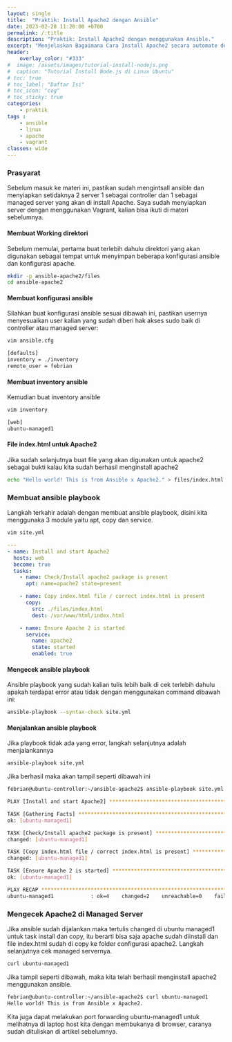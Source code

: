 ```yaml
---
layout: single
title:  "Praktik: Install Apache2 dengan Ansible"
date: 2023-02-28 11:20:00 +0700
permalink: /:title
description: "Praktik: Install Apache2 dengan menggunakan Ansible."
excerpt: "Menjelaskan Bagaimana Cara Install Apache2 secara automate dengan menggunakan Ansible."
header:
    overlay_color: "#333"
#  image: /assets/images/tutorial-install-nodejs.png
#  caption: "Tutorial Install Node.js di Linux Ubuntu"
# toc: true
# toc_label: "Daftar Isi"
# toc_icon: "cog"
# toc_sticky: true
categories: 
    - praktik
tags : 
    - ansible
    - linux
    - apache
    - vagrant
classes: wide
---
```

### Prasyarat

Sebelum masuk ke materi ini, pastikan sudah mengintsall ansible dan menyiapkan setidaknya 2 server 1 sebagai controller dan 1 sebagai managed server yang akan di install Apache. Saya sudah menyiapkan server dengan menggunakan Vagrant, kalian bisa ikuti di materi sebelumnya.

#### Membuat Working direktori

Sebelum memulai, pertama buat terlebih dahulu direktori yang akan digunakan sebagai tempat untuk menyimpan beberapa konfigurasi ansible dan konfigurasi apache.
```bash
mkdir -p ansible-apache2/files
cd ansible-apache2
```

#### Membuat konfigurasi ansible

Silahkan buat konfigurasi ansible sesuai dibawah ini, pastikan usernya menyesuaikan user kalian yang sudah diberi hak akses sudo baik di controller atau managed server:
```bash
vim ansible.cfg
```
```bash
[defaults]
inventory = ./inventory
remote_user = febrian
```

#### Membuat inventory ansible

Kemudian buat inventory ansible
```bash
vim inventory
```
```bash
[web]
ubuntu-managed1
```

#### File index.html untuk Apache2

Jika sudah selanjutnya buat file yang akan digunakan untuk apache2 sebagai bukti kalau kita sudah berhasil menginstall apache2
```bash
echo "Hello world! This is from Ansible x Apache2." > files/index.html
```

### Membuat ansible playbook

Langkah terkahir adalah dengan membuat ansible playbook, disini kita menggunaka 3 module yaitu apt, copy dan service.
```bash
vim site.yml
```
```yml
---
- name: Install and start Apache2
  hosts: web
  become: true
  tasks:
    - name: Check/Install apache2 package is present
      apt: name=apache2 state=present

    - name: Copy index.html file / correct index.html is present
      copy:
        src: ./files/index.html
        dest: /var/www/html/index.html

    - name: Ensure Apache 2 is started
      service:
        name: apache2
        state: started
        enabled: true
```

#### Mengecek ansible playbook

Ansible playbook yang sudah kalian tulis lebih baik di cek terlebih dahulu apakah terdapat error atau tidak dengan menggunakan command dibawah ini:
```bash
ansible-playbook --syntax-check site.yml
```

#### Menjalankan ansible playbook

Jika playbook tidak ada yang error, langkah selanjutnya adalah menjalankannya
```bash
ansible-playbook site.yml
```

Jika berhasil maka akan tampil seperti dibawah ini
```bash
febrian@ubuntu-controller:~/ansible-apache2$ ansible-playbook site.yml

PLAY [Install and start Apache2] ********************************************************************************************

TASK [Gathering Facts] ******************************************************************************************************
ok: [ubuntu-managed1]

TASK [Check/Install apache2 package is present] *****************************************************************************
changed: [ubuntu-managed1]

TASK [Copy index.html file / correct index.html is present] *****************************************************************
changed: [ubuntu-managed1]

TASK [Ensure Apache 2 is started] *******************************************************************************************
ok: [ubuntu-managed1]

PLAY RECAP ******************************************************************************************************************
ubuntu-managed1            : ok=4    changed=2    unreachable=0    failed=0    skipped=0    rescued=0    ignored=0

```

### Mengecek Apache2 di Managed Server

Jika ansible sudah dijalankan maka tertulis changed di ubuntu managed1 untuk task install dan copy, itu berarti bisa saja apache sudah diinstall dan file index.html sudah di copy ke folder configurasi apache2. Langkah selanjutnya cek managed servernya.
```bash
curl ubuntu-managed1
```

Jika tampil seperti dibawah, maka kita telah berhasil menginstall apache2 menggunakan ansible.
```bash
febrian@ubuntu-controller:~/ansible-apache2$ curl ubuntu-managed1
Hello world! This is from Ansible x Apache2.
```
Kita juga dapat melakukan port forwarding ubuntu-managed1 untuk melihatnya di laptop host kita dengan membukanya di browser, caranya sudah dituliskan di artikel sebelumnya.
